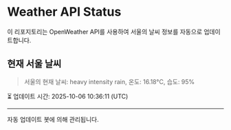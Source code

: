 
# Weather API Status

이 리포지토리는 OpenWeather API를 사용하여 서울의 날씨 정보를 자동으로 업데이트합니다.

## 현재 서울 날씨
> 서울의 현재 날씨: heavy intensity rain, 온도: 16.18°C, 습도: 95%

⏳ 업데이트 시간: 2025-10-06 10:36:11 (UTC)

---
자동 업데이트 봇에 의해 관리됩니다.
